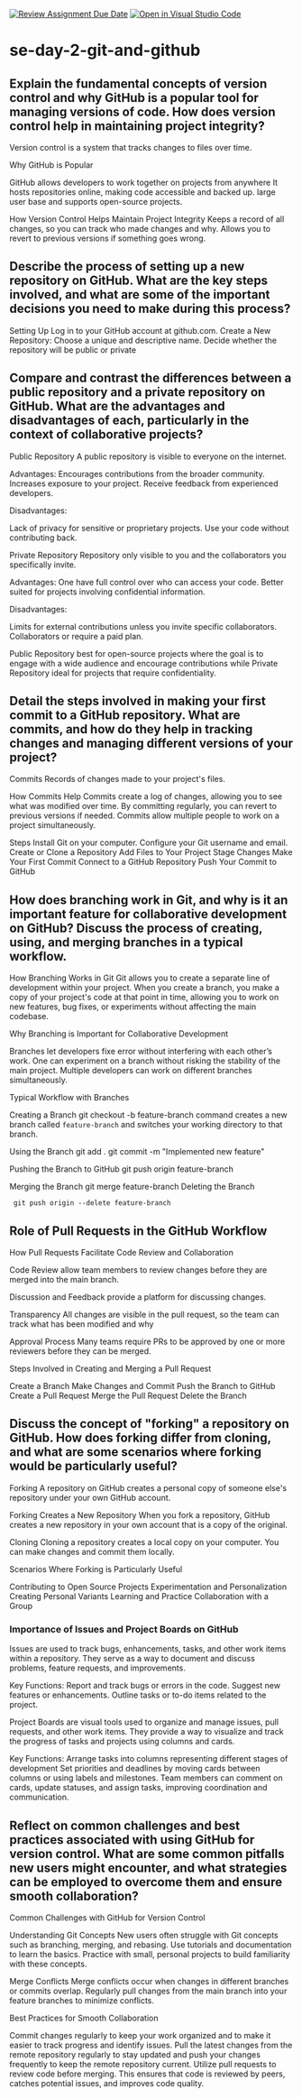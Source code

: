 [![Review Assignment Due Date](https://classroom.github.com/assets/deadline-readme-button-22041afd0340ce965d47ae6ef1cefeee28c7c493a6346c4f15d667ab976d596c.svg)](https://classroom.github.com/a/8wgCKhpZ)
[![Open in Visual Studio Code](https://classroom.github.com/assets/open-in-vscode-2e0aaae1b6195c2367325f4f02e2d04e9abb55f0b24a779b69b11b9e10269abc.svg)](https://classroom.github.com/online_ide?assignment_repo_id=15587338&assignment_repo_type=AssignmentRepo)
# se-day-2-git-and-github
## Explain the fundamental concepts of version control and why GitHub is a popular tool for managing versions of code. How does version control help in maintaining project integrity?
Version control is a system that tracks changes to files over time.

Why GitHub is Popular

GitHub allows developers to work together on projects from anywhere
It hosts repositories online, making code accessible and backed up.
large user base and supports open-source projects.


How Version Control Helps Maintain Project Integrity
Keeps a record of all changes, so you can track who made changes and why.
Allows you to revert to previous versions if something goes wrong.

## Describe the process of setting up a new repository on GitHub. What are the key steps involved, and what are some of the important decisions you need to make during this process?
Setting Up
Log in to your GitHub account at github.com.
Create a New Repository:
Choose a unique and descriptive name.
Decide whether the repository will be public  or private 

## Compare and contrast the differences between a public repository and a private repository on GitHub. What are the advantages and disadvantages of each, particularly in the context of collaborative projects?

Public Repository
A public repository is visible to everyone on the internet.

Advantages:
Encourages contributions from the broader community.
Increases exposure to your project.
Receive feedback from experienced developers.

Disadvantages:

Lack of privacy for sensitive or proprietary projects.
Use your code without contributing back.


Private Repository
Repository only visible to you and the collaborators you specifically invite.

Advantages:
One have full control over who can access your code.
Better suited for projects involving confidential information.

Disadvantages:

Limits for external contributions unless you invite specific collaborators.
Collaborators or require a paid plan.

Public Repository best for open-source projects where the goal is to engage with a wide audience and encourage contributions while Private Repository ideal for projects that require confidentiality.


## Detail the steps involved in making your first commit to a GitHub repository. What are commits, and how do they help in tracking changes and managing different versions of your project?

Commits
Records of changes made to your project's files.

How Commits Help
Commits create a log of changes, allowing you to see what was modified over time.
By committing regularly, you can revert to previous versions if needed.
Commits allow multiple people to work on a project simultaneously.

Steps
Install Git on your computer.
Configure your Git username and email.
Create or Clone a Repository
Add Files to Your Project
Stage Changes
Make Your First Commit
Connect to a GitHub Repository
Push Your Commit to GitHub

## How does branching work in Git, and why is it an important feature for collaborative development on GitHub? Discuss the process of creating, using, and merging branches in a typical workflow.

How Branching Works in Git
Git allows you to create a separate line of development within your project.
When you create a branch, you make a copy of your project's code at that point in time, allowing you to work on new features, bug fixes,
 or experiments without affecting the main codebase.

Why Branching is Important for Collaborative Development

Branches let developers fixe error without interfering with each other’s work.
One can experiment on a branch without risking the stability of the main project. 
Multiple developers can work on different branches simultaneously.

Typical Workflow with Branches

Creating a Branch
     git checkout -b feature-branch
command creates a new branch called `feature-branch` and switches your working directory to that branch.

Using the Branch
     git add .
     git commit -m "Implemented new feature"

Pushing the Branch to GitHub
     git push origin feature-branch
  
Merging the Branch
       git merge feature-branch
Deleting the Branch

     git push origin --delete feature-branch

## Role of Pull Requests in the GitHub Workflow

How Pull Requests Facilitate Code Review and Collaboration

Code Review
allow team members to review changes before they are merged into the main branch.

Discussion and Feedback
provide a platform for discussing changes.

Transparency
All changes are visible in the pull request, so the team can track what has been modified and why

Approval Process
Many teams require PRs to be approved by one or more reviewers before they can be merged. 

Steps Involved in Creating and Merging a Pull Request

Create a Branch
Make Changes and Commit
Push the Branch to GitHub
Create a Pull Request
Merge the Pull Request
Delete the Branch

## Discuss the concept of "forking" a repository on GitHub. How does forking differ from cloning, and what are some scenarios where forking would be particularly useful?

Forking
A repository on GitHub creates a personal copy of someone else's repository under your own GitHub account.

Forking
Creates a New Repository
When you fork a repository, GitHub creates a new repository in your own account that is a copy of the original.

Cloning
Cloning a repository creates a local copy on your computer. You can make changes and commit them locally.
 
Scenarios Where Forking is Particularly Useful

Contributing to Open Source Projects
Experimentation and Personalization
Creating Personal Variants
Learning and Practice
Collaboration with a Group

### Importance of Issues and Project Boards on GitHub

Issues
are used to track bugs, enhancements, tasks, and other work items within a repository. 
They serve as a way to document and discuss problems, feature requests, and improvements.

Key Functions:
Report and track bugs or errors in the code. 
Suggest new features or enhancements.
Outline tasks or to-do items related to the project.

Project Boards
are visual tools used to organize and manage issues, pull requests, and other work items.
They provide a way to visualize and track the progress of tasks and projects using columns and cards.

Key Functions:
Arrange tasks into columns representing different stages of development
Set priorities and deadlines by moving cards between columns or using labels and milestones.
Team members can comment on cards, update statuses, and assign tasks, improving coordination and communication.

## Reflect on common challenges and best practices associated with using GitHub for version control. What are some common pitfalls new users might encounter, and what strategies can be employed to overcome them and ensure smooth collaboration?


Common Challenges with GitHub for Version Control

Understanding Git Concepts
New users often struggle with Git concepts such as branching, merging, and rebasing.
Use tutorials and documentation to learn the basics. Practice with small, personal projects to build familiarity with these concepts.

Merge Conflicts
Merge conflicts occur when changes in different branches or commits overlap.
Regularly pull changes from the main branch into your feature branches to minimize conflicts. 

Best Practices for Smooth Collaboration

Commit changes regularly to keep your work organized and to make it easier to track progress and identify issues.
Pull the latest changes from the remote repository regularly to stay updated and push your changes frequently to keep the remote repository current.
Utilize pull requests to review code before merging. This ensures that code is reviewed by peers, catches potential issues, and improves code quality.

